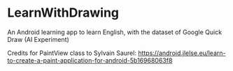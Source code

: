 # LearnWithDrawing

An Android learning app to learn English, with the dataset of Google Quick Draw (AI Experiment)

Credits for PaintView class to Sylvain Saurel: https://android.jlelse.eu/learn-to-create-a-paint-application-for-android-5b16968063f8



